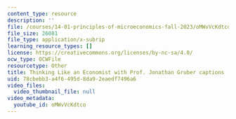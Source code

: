 ```yaml
---
content_type: resource
description: ''
file: /courses/14-01-principles-of-microeconomics-fall-2023/oMWvVcKdtco_captions.webvtt
file_size: 26081
file_type: application/x-subrip
learning_resource_types: []
license: https://creativecommons.org/licenses/by-nc-sa/4.0/
ocw_type: OCWFile
resourcetype: Other
title: Thinking Like an Economist with Prof. Jonathan Gruber captions
uid: 78cbebb3-a4f6-495d-8da9-2eaedf7496a6
video_files:
  video_thumbnail_file: null
video_metadata:
  youtube_id: oMWvVcKdtco
---
```

